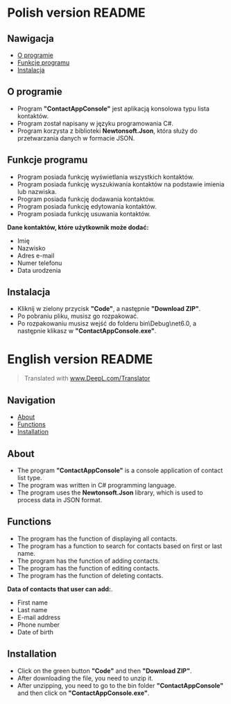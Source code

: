 # Polish version README

## Nawigacja
- [O programie](#O_programie)
- [Funkcje programu](#Funkcje_programu)
- [Instalacja](#Instalacja)

## O programie
- Program **"ContactAppConsole"** jest aplikacją konsolowa typu lista kontaktów.
- Program został napisany w języku programowania C#.
- Program korzysta z biblioteki **Newtonsoft.Json**, która służy do przetwarzania danych w formacie JSON.

## Funkcje programu
- Program posiada funkcję wyświetlania wszystkich kontaktów.
- Program posiada funkcję wyszukiwania kontaktów na podstawie imienia lub nazwiska.
- Program posiada funkcję dodawania kontaktów.
- Program posiada funkcję edytowania kontaktów.
- Program posiada funkcję usuwania kontaktów.

**Dane kontaktów, które użytkownik może dodać:**
- Imię
- Nazwisko
- Adres e-mail
- Numer telefonu
- Data urodzenia

## Instalacja
- Kliknij w zielony przycisk **"Code"**, a następnie **"Download ZIP"**.
- Po pobraniu pliku, musisz go rozpakować.
- Po rozpakowaniu musisz wejść do folderu bin\Debug\net6.0, a następnie klikasz w **"ContactAppConsole.exe"**.

# English version README

> Translated with www.DeepL.com/Translator

## Navigation
- [About](#About)
- [Functions](#Functions)
- [Installation](#Installation)

## About
- The program **"ContactAppConsole"** is a console application of contact list type.
- The program was written in C# programming language.
- The program uses the **Newtonsoft.Json** library, which is used to process data in JSON format.

## Functions
- The program has the function of displaying all contacts.
- The program has a function to search for contacts based on first or last name.
- The program has the function of adding contacts.
- The program has the function of editing contacts.
- The program has the function of deleting contacts.

**Data of contacts that user can add:**.
- First name
- Last name
- E-mail address
- Phone number
- Date of birth

## Installation
- Click on the green button **"Code"** and then **"Download ZIP"**.
- After downloading the file, you need to unzip it.
- After unzipping, you need to go to the bin folder **"ContactAppConsole"** and then click on **"ContactAppConsole.exe"**.
